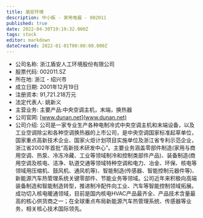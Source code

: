 ```yaml
---
title: 盾安环境
description: 中小板 - 家用电器 - 002011
published: true
date: 2022-04-30T19:19:32.000Z
tags: stock
editor: markdown
dateCreated: 2022-01-01T00:00:00.000Z
---
```


- 公司名称: 浙江盾安人工环境股份有限公司
- 股票代码: 002011.SZ
- 所在地: 浙江 - 绍兴市
- 成立日期: 2001年12月19日
- 注册资本: 91,721.218万元
- 法定代表人: 姚新义
- 主营业务: 主要产品:中央空调主机，末端，换热器
- 公司官网: [www.dunan.net](www.dunan.net)
- 公司介绍: 公司是一家专业生产各种电制冷式中央空调主机和末端设备，以及工业空调除尘和各种空调换热器的上市公司，是中央空调国家标准起草单位，国家重点高新技术企业、国家火炬计划项目实施单位及浙江省专利示范企业，浙江省2002年首批“高新技术研发中心”。主要业务涵盖零部件制造(家用与商用空调、热泵、冷冻冷藏、工业等领域制冷和控制类部件产品)、装备制造(商用空调及核电、洁净、轨道交通等领域特种空调和电力、冶金、环保、核电等领域用压缩机、鼓风机、通风机等)、智能制造(传感器、智能控制元器件等)、新能源汽车热管理系统关键零部件、节能业务等领域。公司近年来积极向高端装备制造和智能制造转型，推进制冷配件向工业、汽车等智能控制领域拓展。成功切入核电暖通领域，目前是国内核电HVAC产品最齐全、产品技术含量最高的核心供货商之一；在全球重点布局新能源汽车热管理系统、传感器等业务，相关核心技术国际领先。


